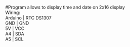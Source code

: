 #Program allows to display time and date on 2x16 display  
Wiring:  
Arduino | RTC DS1307  
GND     | GND  
5V      | VCC  
A4      | SDA  
A5      | SCL  
